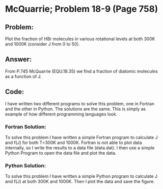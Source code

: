 # McQuarrie; Problem 18-9 (Page 758)

## Problem:
Plot the fraction of HBr molecules in various rotational levels at both 300K and 1000K (consider J from 0 to 50). 

## Answer:
From P.745 McQuarrie (EQU.18.35) we find a fraction of diatomic molecules as a function of J.

## Code:
I have written two different programs to solve this problem, one in Fortran and the other in Python. 
The solutions are the same.
This is simply as example of how different programming languages look. 

### Fortran Solution:
To solve this problem I have written a simple Fortran program to calculate J and f(J) for both T=300K and 1000K. 
Fortran is not able to plot data internally, so I write the results to a data file (data.dat).
I then use a simple Python Program to open the data file and plot the data. 

### Python Solution:
To solve this problem I have written a simple Python program to calculate J and f(J) at both 300K and 1000K.
Then I plot the data and save the figure. 
